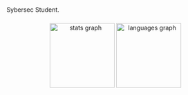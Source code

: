 <h1 align="left"> </h1>

<p align="left">
Sybersec Student.
</p>

###

<div align="center">
  <img src="https://github-readme-stats.vercel.app/api?username=wtchyrback&hide_title=false&hide_rank=false&show_icons=true&include_all_commits=true&count_private=true&disable_animations=false&theme=dark&locale=en&hide_border=false&order=1" height="150" alt="stats graph"  />
  <img src="https://github-readme-stats.vercel.app/api/top-langs?username=wtchyrback&locale=en&hide_title=false&layout=compact&card_width=320&langs_count=5&theme=dark&hide_border=false&order=2" height="150" alt="languages graph"  />
</div>
